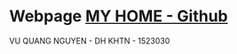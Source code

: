 # Webpage [MY HOME - Github](https://github.com/vuquangnguyen2016/Webpage/wiki)

VU QUANG NGUYEN  - DH KHTN - 1523030
